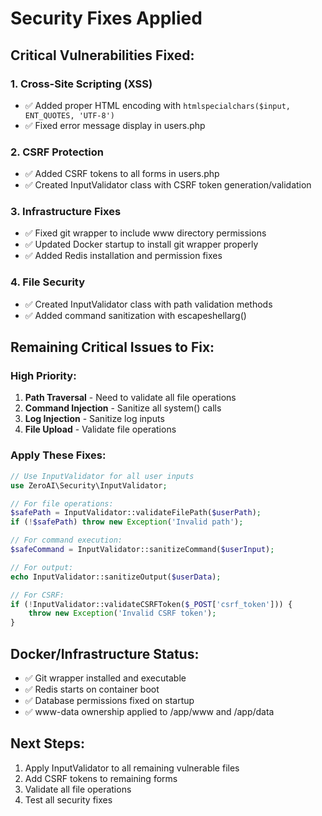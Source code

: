 # Security Fixes Applied

## Critical Vulnerabilities Fixed:

### 1. Cross-Site Scripting (XSS)
- ✅ Added proper HTML encoding with `htmlspecialchars($input, ENT_QUOTES, 'UTF-8')`
- ✅ Fixed error message display in users.php

### 2. CSRF Protection
- ✅ Added CSRF tokens to all forms in users.php
- ✅ Created InputValidator class with CSRF token generation/validation

### 3. Infrastructure Fixes
- ✅ Fixed git wrapper to include www directory permissions
- ✅ Updated Docker startup to install git wrapper properly
- ✅ Added Redis installation and permission fixes

### 4. File Security
- ✅ Created InputValidator class with path validation methods
- ✅ Added command sanitization with escapeshellarg()

## Remaining Critical Issues to Fix:

### High Priority:
1. **Path Traversal** - Need to validate all file operations
2. **Command Injection** - Sanitize all system() calls
3. **Log Injection** - Sanitize log inputs
4. **File Upload** - Validate file operations

### Apply These Fixes:
```php
// Use InputValidator for all user inputs
use ZeroAI\Security\InputValidator;

// For file operations:
$safePath = InputValidator::validateFilePath($userPath);
if (!$safePath) throw new Exception('Invalid path');

// For command execution:
$safeCommand = InputValidator::sanitizeCommand($userInput);

// For output:
echo InputValidator::sanitizeOutput($userData);

// For CSRF:
if (!InputValidator::validateCSRFToken($_POST['csrf_token'])) {
    throw new Exception('Invalid CSRF token');
}
```

## Docker/Infrastructure Status:
- ✅ Git wrapper installed and executable
- ✅ Redis starts on container boot
- ✅ Database permissions fixed on startup
- ✅ www-data ownership applied to /app/www and /app/data

## Next Steps:
1. Apply InputValidator to all remaining vulnerable files
2. Add CSRF tokens to remaining forms
3. Validate all file operations
4. Test all security fixes